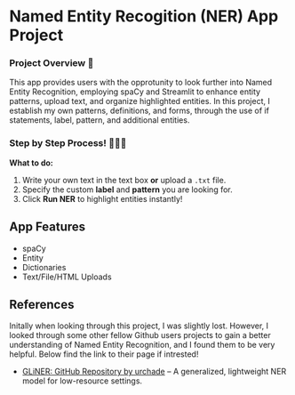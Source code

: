 # Named Entity Recogition (NER) App Project 

### Project Overview 📖
This app provides users with the opprotunity to look further into Named Entity Recognition, employing spaCy and Streamlit to enhance entity patterns, upload text, and organize highlighted entities. In this project, I establish my own patterns, definitions, and forms, through the use of if statements, label, pattern, and additional entities. 

### Step by Step Process! 🥇🥈🥉

**What to do:**
1. Write your own text in the text box **or** upload a `.txt` file.
2. Specify the custom **label** and **pattern** you are looking for.
3. Click **Run NER** to highlight entities instantly!

## App Features 
* spaCy 
* Entity 
* Dictionaries 
* Text/File/HTML Uploads 

## References 
Initally when looking through this project, I was slightly lost. However, I looked through some other fellow Github users projects to gain a better understanding of Named Entity Recognition, and I found them to be very helpful. Below find the link to their page if intrested! 

- [GLiNER: GitHub Repository by urchade](https://github.com/urchade/GLiNER) – A generalized, lightweight NER model for low-resource settings.
